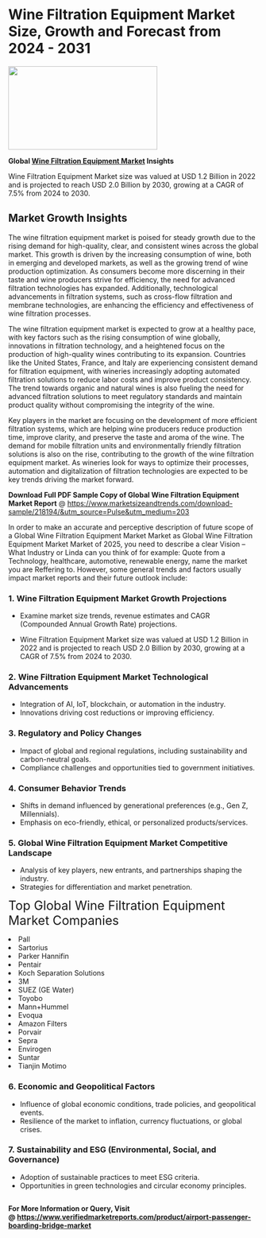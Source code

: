 <H1>Wine Filtration Equipment Market Size, Growth and Forecast from 2024 - 2031</H1><img class="aligncenter size-medium wp-image-584254" src="https://thirdeyenews.in/wp-content/uploads/2024/09/Global-Market-Research-300x168.jpeg" alt="" width="300" height="168" /><p><strong>Global&nbsp;<a href="https://www.marketsizeandtrends.com/download-sample/218194/&amp;utm_source=Pulse&amp;utm_medium=203">Wine Filtration Equipment Market</a> Insights</strong></p><p>Wine Filtration Equipment Market size was valued at USD 1.2 Billion in 2022 and is projected to reach USD 2.0 Billion by 2030, growing at a CAGR of 7.5% from 2024 to 2030.</p><p><h2>Market Growth Insights</h2> The wine filtration equipment market is poised for steady growth due to the rising demand for high-quality, clear, and consistent wines across the global market. This growth is driven by the increasing consumption of wine, both in emerging and developed markets, as well as the growing trend of wine production optimization. As consumers become more discerning in their taste and wine producers strive for efficiency, the need for advanced filtration technologies has expanded. Additionally, technological advancements in filtration systems, such as cross-flow filtration and membrane technologies, are enhancing the efficiency and effectiveness of wine filtration processes. <p>The wine filtration equipment market is expected to grow at a healthy pace, with key factors such as the rising consumption of wine globally, innovations in filtration technology, and a heightened focus on the production of high-quality wines contributing to its expansion. Countries like the United States, France, and Italy are experiencing consistent demand for filtration equipment, with wineries increasingly adopting automated filtration solutions to reduce labor costs and improve product consistency. The trend towards organic and natural wines is also fueling the need for advanced filtration solutions to meet regulatory standards and maintain product quality without compromising the integrity of the wine.</p> <p>Key players in the market are focusing on the development of more efficient filtration systems, which are helping wine producers reduce production time, improve clarity, and preserve the taste and aroma of the wine. The demand for mobile filtration units and environmentally friendly filtration solutions is also on the rise, contributing to the growth of the wine filtration equipment market. As wineries look for ways to optimize their processes, automation and digitalization of filtration technologies are expected to be key trends driving the market forward.</p> </p><p><span class=""><strong>Download Full PDF Sample Copy of Global Wine Filtration Equipment Market Report</strong> @ <a href="https://www.marketsizeandtrends.com/download-sample/218194/&amp;utm_source=Pulse&amp;utm_medium=203" target="_blank">https://www.marketsizeandtrends.com/download-sample/218194/&amp;utm_source=Pulse&amp;utm_medium=203</a></span></p><p>In order to make an accurate and perceptive description of future scope of a Global&nbsp;Wine Filtration Equipment Market Market as Global&nbsp;Wine Filtration Equipment Market Market of 2025, you need to describe a clear Vision &ndash; What Industry or Linda can you think of for example: Quote from a Technology, healthcare, automotive, renewable energy, name the market you are Reffering to. However, some general trends and factors usually impact market reports and their future outlook include:</p><h3>1.&nbsp;<strong>Wine Filtration Equipment Market Growth Projections</strong></h3><ul><li>Examine market size trends, revenue estimates and CAGR (Compounded Annual Growth Rate) projections.</li><li><p>Wine Filtration Equipment Market size was valued at USD 1.2 Billion in 2022 and is projected to reach USD 2.0 Billion by 2030, growing at a CAGR of 7.5% from 2024 to 2030.</p></li></ul><h3>2.&nbsp;<strong>Wine Filtration Equipment Market Technological Advancements</strong></h3><ul><li>Integration of AI, IoT, blockchain, or automation in the industry.</li><li>Innovations driving cost reductions or improving efficiency.</li></ul><h3>3.&nbsp;<strong>Regulatory and Policy Changes</strong></h3><ul><li>Impact of global and regional regulations, including sustainability and carbon-neutral goals.</li><li>Compliance challenges and opportunities tied to government initiatives.</li></ul><h3>4.&nbsp;<strong>Consumer Behavior Trends</strong></h3><ul><li>Shifts in demand influenced by generational preferences (e.g., Gen Z, Millennials).</li><li>Emphasis on eco-friendly, ethical, or personalized products/services.</li></ul><h3>5.&nbsp;<strong>Global Wine Filtration Equipment Market Competitive Landscape</strong></h3><ul><li>Analysis of key players, new entrants, and partnerships shaping the industry.</li><li>Strategies for differentiation and market penetration.</li></ul><p data-pm-slice="1 1 []"><span style="color: inherit; font-family: inherit; font-size: 25px;">Top Global Wine Filtration Equipment Market Companies</span></p><div class="" data-test-id=""><p><li>Pall</li><li> Sartorius</li><li> Parker Hannifin</li><li> Pentair</li><li> Koch Separation Solutions</li><li> 3M</li><li> SUEZ (GE Water)</li><li> Toyobo</li><li> Mann+Hummel</li><li> Evoqua</li><li> Amazon Filters</li><li> Porvair</li><li> Sepra</li><li> Envirogen</li><li> Suntar</li><li> Tianjin Motimo</li></p></div><h3>6.&nbsp;<strong>Economic and Geopolitical Factors</strong></h3><ul><li>Influence of global economic conditions, trade policies, and geopolitical events.</li><li>Resilience of the market to inflation, currency fluctuations, or global crises.</li></ul><h3>7.&nbsp;<strong>Sustainability and ESG (Environmental, Social, and Governance)</strong></h3><ul><li>Adoption of sustainable practices to meet ESG criteria.</li><li>Opportunities in green technologies and circular economy principles.</li></ul><h2><strong style="font-size: 14px;">For More Information or Query, Visit @&nbsp;</strong><a style="background-color: #ffffff; font-size: 14px;" href="https://www.marketsizeandtrends.com/report/wine-filtration-equipment-market/" target="_blank">https://www.verifiedmarketreports.com/product/airport-passenger-boarding-bridge-market</a></h2>
